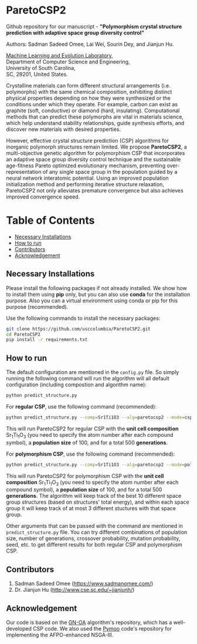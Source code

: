 # ParetoCSP2
Github repository for our manuscript - **"Polymorphism crystal structure prediction with adaptive space group diversity control"**

Authors: Sadman Sadeed Omee, Lai Wei, Sourin Dey, and Jianjun Hu. <br>

[Machine Learning and Evolution Laboratory,](http://mleg.cse.sc.edu)<br />
Department of Computer Science and Engineering, <br />
University of South Carolina,<br/>
SC, 29201, United States.

Crystalline materials can form different structural arrangements (i.e. polymorphs) with the same chemical composition, exhibiting distinct physical properties depending on how they were synthesized or the conditions under which they operate. For example, carbon can exist as graphite (soft, conductive) or diamond (hard, insulating). Computational methods that can predict these polymorphs are vital in materials science, which help understand stability relationships, guide synthesis efforts, and discover new materials with desired properties. 

However, effective crystal structure prediction (CSP) algorithms for inorganic polymorph structures remain limited. We propose **ParetoCSP2**, a  multi-objective genetic algorithm for polymorphism CSP that incorporates an adaptive space group diversity control technique and the sustainable age-fitness Pareto optimized evolutionary mechanism, preventing over-representation of any single space group in the population guided by a neural network interatomic potential. Using an improved population initialization method and performing iterative structure relaxation, ParetoCSP2 not only alleviates premature convergence but also achieves improved convergence speed.

# Table of Contents
* [Necessary Installations](#installation)
* [How to run](#usage)
* [Contributors](#contributors)
* [Acknowledgement](#acknowledgement)

<a name="installation"></a>
## Necessary Installations
Please install the following packages if not already installed. We show how to install them using **pip** only, but you can also use **conda** for the installation purpose. Also you can a virtual environment using conda or pip for this purpose (recommended).

Use the following commands to install the necessary packages:
```bash
git clone https://github.com/usccolumbia/ParetoCSP2.git
cd ParetoCSP2
pip install -r requirements.txt
```

<a name="usage"></a>
## How to run
The default configuration are mentioned in the ```config.py``` file. So simply running the following command will run the algorithm will all default configuration (including compostion and algorithm name):
```bash
python predict_structure.py
```
For **regular CSP**, use the following command (recommended):
```bash
python predict_structure.py --comp=Sr1Ti1O3 --alg=paretocsp2 --mode=csp --pop=100 --max_step=500
```
This will run ParetoCSP2 for regular CSP with the **unit cell composition** Sr<sub>1</sub>Ti<sub>1</sub>O<sub>3</sub> (you need to specify the atom number after each compound symbol), a **population size** of 100, and for a total 500 **generations**.

For **polymorphism CSP**, use the following command (recommended):
```bash
python predict_structure.py --comp=Sr1Ti1O3 --alg=paretocsp2 --mode=poly --pop=100 --num_track=10 --num_copy=3 --max_step=500
```
This will run ParetoCSP2 for polymorphism CSP with the **unit cell composition** Sr<sub>1</sub>Ti<sub>1</sub>O<sub>3</sub> (you need to specify the atom number after each compound symbol), a **population size** of 100, and for a total 500 **generations**. The algorithm will keep track of the best 10 different space group structures (based on structures' total energy), and within each space group it will keep track of at most 3 different stuctures with that space group.

Other arguments that can be passed with the command are mentioned in ```predict_structure.py``` file. You can try different combinations of population size, number of generations, crossover probability, mutation probability, seed, etc. to get different results for both regular CSP and polymorphism CSP.

<a name="contributors"></a>
## Contributors

1. Sadman Sadeed Omee (<https://www.sadmanomee.com/>)
2. Dr. Jianjun Hu (<http://www.cse.sc.edu/~jianjunh/>)

## Acknowledgement

Our code is based on the [GN-OA](http://www.comates.group/links?software=gn_oa) algorithm's repository, which has a well-developed CSP code. We also used the [Pymoo](https://github.com/anyoptimization/pymoo) code's repository for implementing the AFPO-enhanced NSGA-III.
